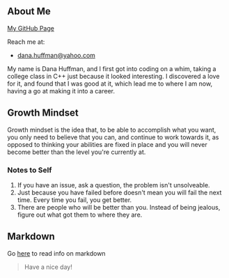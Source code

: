 ## About Me
[My GitHub Page](https://github.com/dLeigh01)

Reach me at:
* dana.huffman@yahoo.com

My name is Dana Huffman, and I first got into coding on a whim, taking a college class in C++ just because it looked interesting. I discovered a love for it, and found that I was good at it, which lead me to where I am now, having a go at making it into a career.
## Growth Mindset
Growth mindset is the idea that, to be able to accomplish what you want, you only need to believe that you can, and continue to work towards it, as opposed to thinking your abilities are fixed in place and you will never become better than the level you're currently at.
### Notes to Self
1. If you have an issue, ask a question, the problem isn't unsolveable.
2. Just because you have failed before doesn't mean you will fail the next time. Every time you fail, you get better.
3. There are people who will be better than you. Instead of being jealous, figure out what got them to where they are.
## Markdown
Go [here](markdown.md) to read info on markdown
> Have a nice day!

